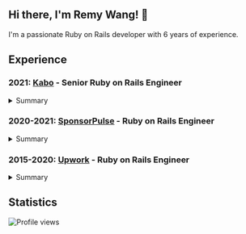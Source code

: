 ## Hi there, I'm Remy Wang! 👋

I'm a passionate Ruby on Rails developer with 6 years of experience.

## Experience

### 2021: [Kabo](https://www.kabo.co) - Senior Ruby on Rails Engineer

<details>
  <summary>Summary</summary>
  I worked on full-cycle product development and influence the team's standards for high-quality code, testing, and patterns. I fully participate in agile rituals drawing from experience to find best practices with the team.
  
  <details>
    <summary>Tech Stack</summary>
      <ul>
        <li>
          <a href="https://github.com/ruby">
            <img src="https://avatars.githubusercontent.com/u/210414?s=20&v=4" /> Ruby
          </a>
        </li>
        <li>
          <a href="https://github.com/rails">
            <img src="https://avatars.githubusercontent.com/u/4223?s=20&v=4" /> Rails
          </a>
        </li>
        <li>
          <a href="https://github.com/postgres">
            <img src="https://avatars.githubusercontent.com/u/177543?s=20&v=4" /> PostgreSQL
          </a>
        </li>
        <li>
          <a href="https://github.com/redis">
            <img src="https://avatars.githubusercontent.com/u/1529926?s=20&v=4" /> Redis
          </a>
        </li>
      </ul>
  </details>
  
  <details>
    <summary>Platform</summary>
      <ul>
        <li>
          <a href="https://github.com/docker">
            <img src="https://avatars.githubusercontent.com/u/5429470?s=20&v=4" /> Docker
          </a>
        </li>
        <li>
          <a href="https://github.com/heroku">
            <img src="https://avatars.githubusercontent.com/u/23211?s=20&v=4" /> Heroku
          </a>
        </li>
        <li>
          <a href="https://github.com/aws">
            <img src="https://avatars.githubusercontent.com/u/2232217?s=20&v=4" /> AWS
          </a>
        </li>
      </ul>
  </details>
  
  <details>
    <summary>Telemetry</summary>
      <ul>
        <li>
          <a href="https://github.com/microsoft/clarity">
            <img src="https://avatars.githubusercontent.com/u/6154722?s=20&v=4" /> Microsoft Clarity
          </a>
        </li>
        <li>
          <a href="https://github.com/sentry">
            <img src="https://avatars.githubusercontent.com/u/1396951?s=20&v=4" /> Sentry
          </a>
        </li>
        <li>
          <a href="https://github.com/datadog">
            <img src="https://avatars.githubusercontent.com/u/365230?s=20&v=4" /> DataDog
          </a>
        </li>
        <li>
          <a href="https://github.com/logdna">
            <img src="https://avatars.githubusercontent.com/u/17461937?s=20&v=4" /> LogDNA
          </a>
        </li>
      </ul>
  </details>
  
  <details>
    <summary>Integrations</summary>
      <ul>
        <li>
          <a href="https://github.com/chargebee">
            <img src="https://avatars.githubusercontent.com/u/539100?s=20&v=4" /> ChargeBee
          </a>
        </li>
        <li>
          <a href="https://github.com/facebook">
            <img src="https://avatars.githubusercontent.com/u/69631?s=20&v=4" /> Facebook
          </a>
        </li>
        <li>
          <a href="https://github.com/twitter">
            <img src="https://avatars.githubusercontent.com/u/50278?s=20&v=4" /> Twitter
          </a>
        </li>
        <li>
          <a href="https://github.com/googleanalytics">
            <img src="https://avatars.githubusercontent.com/u/4327788?s=20&v=4" /> Google Analytics
          </a>
        </li>
      </ul>
  </details>
</details>

### 2020-2021: [SponsorPulse](https://sponsorpulseimi.com) - Ruby on Rails Engineer

<details>
  <summary>Summary</summary>
  I had an opportunity to work on small teams to develop the products and features to make SponsorPulse Operate. I worked collaboratively with the product development team in designing new features and enhancing the current product.
  
  <details>
    <summary>Tech Stack</summary>
      <ul>
        <li>
          <a href="https://github.com/ruby">
            <img src="https://avatars.githubusercontent.com/u/210414?s=20&v=4" /> Ruby
          </a>
        </li>
        <li>
          <a href="https://github.com/rails">
            <img src="https://avatars.githubusercontent.com/u/4223?s=20&v=4" /> Rails
          </a>
        </li>
        <li>
          <a href="https://github.com/facebook/react">
            <img src="https://avatars.githubusercontent.com/u/6412038?s=20&v=4" /> ReactJS
          </a>
        </li>
        <li>
          <a href="https://github.com/postgres">
            <img src="https://avatars.githubusercontent.com/u/177543?s=20&v=4" /> PostgreSQL
          </a>
        </li>
        <li>
          <a href="https://github.com/redis">
            <img src="https://avatars.githubusercontent.com/u/1529926?s=20&v=4" /> Redis
          </a>
        </li>
        <li>
          <a href="https://github.com/memcached">
            <img src="https://avatars.githubusercontent.com/u/41836?s=20&v=4" /> memcached
          </a>
        </li>
        <li>
          <a href="https://github.com/elastic">
            <img src="https://avatars.githubusercontent.com/u/6764390?s=20&v=4" /> ElasticSearch
          </a>
        </li>
        <li>
          <a href="https://github.com/webpack">
            <img src="https://avatars.githubusercontent.com/u/2105791?s=20&v=4" /> webpack
          </a>
        </li>
      </ul>
  </details>
  
  <details>
    <summary>Platform</summary>
      <ul>
        <li>
          <a href="https://github.com/docker">
            <img src="https://avatars.githubusercontent.com/u/5429470?s=20&v=4" /> Docker
          </a>
        </li>
        <li>
          <a href="https://github.com/heroku">
            <img src="https://avatars.githubusercontent.com/u/23211?s=20&v=4" /> Heroku
          </a>
        </li>
        <li>
          <a href="https://github.com/aws">
            <img src="https://avatars.githubusercontent.com/u/2232217?s=20&v=4" /> AWS
          </a>
        </li>
        <li>
          <a href="https://github.com/azure">
            <img src="https://avatars.githubusercontent.com/u/6844498?s=20&v=4" /> Azure
          </a>
        </li>
      </ul>
  </details>
  
  <details>
    <summary>Telemetry</summary>
      <ul>
        <li>
          <a href="https://github.com/fullstorydev">
            <img src="https://avatars.githubusercontent.com/u/33756472?s=20&v=4" /> FullStory
          </a>
        </li>
        <li>
          <a href="https://github.com/sentry">
            <img src="https://avatars.githubusercontent.com/u/1396951?s=20&v=4" /> Sentry
          </a>
        </li>
        <li>
          <a href="https://github.com/logdna">
            <img src="https://avatars.githubusercontent.com/u/17461937?s=20&v=4" /> LogDNA
          </a>
        </li>
      </ul>
  </details>
  
  <details>
    <summary>Integrations</summary>
      <ul>
        <li>
          <a href="https://github.com/googleanalytics">
            <img src="https://avatars.githubusercontent.com/u/4327788?s=20&v=4" /> Google Analytics
          </a>
        </li>
        <li>
          <a href="https://github.com/amplitude">
            <img src="https://avatars.githubusercontent.com/u/2291562?s=20&v=4" /> Amplitude Analytics
          </a>
        </li>
        <li>
          <a href="https://github.com/segmentio">
            <img src="https://avatars.githubusercontent.com/u/819518?s=20&v=4" /> Segment
          </a>
        </li>
        <li>
          <a href="https://github.com/hubspot">
            <img src="https://avatars.githubusercontent.com/u/326419?s=20&v=4" /> HubSpot
          </a>
        </li>
        <li>
          <a href="https://github.com/twilio">
            <img src="https://avatars.githubusercontent.com/u/109142?s=20&v=4" /> Twilio
          </a>
        </li>
        <li>
          <a href="https://github.com/stripe">
            <img src="https://avatars.githubusercontent.com/u/856813?s=20&v=4" /> Stripe
          </a>
        </li>
      </ul>
  </details>
  
</details>

### 2015-2020: [Upwork](https://upwork.com) - Ruby on Rails Engineer

<details>
  <summary>Summary</summary>
  I started my web development career as a freelancer on Upwork. I built several applications from small scale to large scale in various industries including eCommerce, healthcare,  travel.

  <details>
    <summary>Tech Stack</summary>
      <ul>
        <li>
          <a href="https://github.com/ruby">
            <img src="https://avatars.githubusercontent.com/u/210414?s=20&v=4" /> Ruby
          </a>
        </li>
        <li>
          <a href="https://github.com/rails">
            <img src="https://avatars.githubusercontent.com/u/4223?s=20&v=4" /> Rails
          </a>
        </li>
        <li>
          <a href="https://github.com/php">
            <img src="https://avatars.githubusercontent.com/u/25158?s=20&v=4" /> PHP
          </a>
        </li>
        <li>
          <a href="https://github.com/laravel">
            <img src="https://avatars.githubusercontent.com/u/958072?s=20&v=4" /> Laravel
          </a>
        </li>
        <li>
          <a href="https://github.com/nodejs">
            <img src="https://avatars.githubusercontent.com/u/9950313?s=20&v=4" /> NodeJS
          </a>
        </li>
        <li>
          <a href="https://github.com/facebook/react">
            <img src="https://avatars.githubusercontent.com/u/6412038?s=20&v=4" /> ReactJS
          </a>
        </li>
        <li>
          <a href="https://github.com/vuejs">
            <img src="https://avatars.githubusercontent.com/u/6128107?s=20&v=4" /> VueJS
          </a>
        </li>
        <li>
          <a href="https://github.com/angular">
            <img src="https://avatars.githubusercontent.com/u/139426?s=20&v=4" /> AngularJS
          </a>
        </li>
        <li>
          <a href="https://github.com/golang">
            <img src="https://avatars.githubusercontent.com/u/4314092?s=20&v=4" /> GoLang
          </a>
        </li>
        <li>
          <a href="https://github.com/postgres">
            <img src="https://avatars.githubusercontent.com/u/177543?s=20&v=4" /> PostgreSQL
          </a>
        </li>
        <li>
          <a href="https://github.com/mysql">
            <img src="https://avatars.githubusercontent.com/u/2452804?s=20&v=4" /> MySQL
          </a>
        </li>
        <li>
          <a href="https://github.com/apache">
            <img src="https://avatars.githubusercontent.com/u/47359?s=20&v=4" /> CassandraDB
          </a>
        </li>
        <li>
          <a href="https://github.com/redis">
            <img src="https://avatars.githubusercontent.com/u/1529926?s=20&v=4" /> Redis
          </a>
        </li>
      </ul>
  </details>
  
  <details>
    <summary>Platform</summary>
      <ul>
        <li>
          <a href="https://github.com/docker">
            <img src="https://avatars.githubusercontent.com/u/5429470?s=20&v=4" /> Docker
          </a>
        </li>
        <li>
          <a href="https://github.com/kubernetes">
            <img src="https://avatars.githubusercontent.com/u/13629408?s=20&v=4" /> Kubernetes
          </a>
        </li>
        <li>
          <a href="https://github.com/heroku">
            <img src="https://avatars.githubusercontent.com/u/23211?s=20&v=4" /> Heroku
          </a>
        </li>
        <li>
          <a href="https://github.com/aws">
            <img src="https://avatars.githubusercontent.com/u/2232217?s=20&v=4" /> AWS
          </a>
        </li>
        <li>
          <a href="https://github.com/googlecloudplatform">
            <img src="https://avatars.githubusercontent.com/u/2810941?s=20&v=4" /> Google Cloud Platform
          </a>
        </li>
        <li>
          <a href="https://github.com/jenkinsci">
            <img src="https://avatars.githubusercontent.com/u/107424?s=20&v=4" /> Jenkins
          </a>
        </li>
        <li>
          <a href="https://github.com/atlassian">
            <img src="https://avatars.githubusercontent.com/u/168166?s=20&v=4" /> Bamboo
          </a>
        </li>
      </ul>
  </details>
  
  <details>
    <summary>Telemetry</summary>
      <ul>
        <li>
          <a href="https://github.com/newrelic">
            <img src="https://avatars.githubusercontent.com/u/31739?s=20&v=4" /> NewRelic
          </a>
        </li>
        <li>
          <a href="https://github.com/victorops">
            <img src="https://avatars.githubusercontent.com/u/3174283?s=20&v=4" /> VictorOps
          </a>
        </li>
        <li>
          <a href="https://github.com/sumologic">
            <img src="https://avatars.githubusercontent.com/u/963817?s=20&v=4" /> SumoLogic
          </a>
        </li>
      </ul>
  </details>
  
  <details>
    <summary>Integrations</summary>
      <ul>
        <li>
          <a href="https://github.com/twilio">
            <img src="https://avatars.githubusercontent.com/u/109142?s=20&v=4" /> Twilio
          </a>
        </li>
        <li>
          <a href="https://github.com/zapier">
            <img src="https://avatars.githubusercontent.com/u/1261889?s=20&v=4" /> Zapier
          </a>
        </li>
        <li>
          <a href="https://github.com/kickserv">
            <img src="https://avatars.githubusercontent.com/u/155533?s=20&v=4" /> Kickserv
          </a>
        </li>
      </ul>
  </details>
</details>

## Statistics
![Profile views](https://gpvc.arturio.dev/remy727)